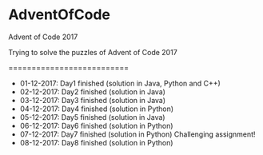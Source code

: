 # AdventOfCode
Advent of Code 2017

Trying to solve the puzzles of Advent of Code 2017

==========================

* 01-12-2017: Day1 finished (solution in Java, Python and C++)
* 02-12-2017: Day2 finished (solution in Java)
* 03-12-2017: Day3 finished (solution in Java)
* 04-12-2017: Day4 finished (solution in Python)
* 05-12-2017: Day5 finished (solution in Java)
* 06-12-2017: Day6 finished (solution in Python)
* 07-12-2017: Day7 finished (solution in Python) Challenging assignment!
* 08-12-2017: Day8 finished (solution in Python)